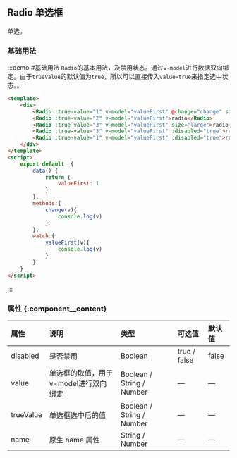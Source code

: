 ## Radio 单选框
单选。

### 基础用法

:::demo #基础用法 `Radio`的基本用法，及禁用状态。通过`v-model`进行数据双向绑定。由于`trueValue`的默认值为`true`，所以可以直接传入`value=true`来指定选中状态。。

```html
<template>
    <div>
        <Radio :true-value="1" v-model="valueFirst" @change="change" size="small">radio</Radio>
        <Radio :true-value="2" v-model="valueFirst">radio</Radio>
        <Radio :true-value="3" v-model="valueFirst" size="large">radio</Radio>
        <Radio :true-value="3" v-model="valueFirst" :disabled="true">radio</Radio>
        <Radio :true-value="1" v-model="valueFirst" :disabled="true">radio</Radio>
    </div>
</template>
<script>
    export default  {
        data() {
            return {
                valueFirst: 1
            }
        },
        methods:{
            change(v){
                console.log(v)
            }
        },
        watch:{
            valueFirst(v){
                console.log(v)
            }
        }
    }
</script>
```

:::

### 属性 {.component__content}

| 属性      | 说明    | 类型      | 可选值       | 默认值   |
|:---------- |:-------- |:---------- |:-------------  |:-------- |
| disabled     | 是否禁用   | Boolean    |     true / false     |    false     |
| value     | 单选框的取值，用于v-model进行双向绑定   | Boolean / String / Number    |  —  |    —    |
| trueValue  |   单选框选中后的值   | Boolean / String / Number  |     —     |   —    |
| name  |   原生 name 属性   | String / Number  |     —     |    —    |
